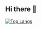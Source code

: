 ## Hi there 👋

[![Top Langs](https://github-readme-stats.vercel.app/api/top-langs/?username=mrassell)](https://github.com/anuraghazra/github-readme-stats)

